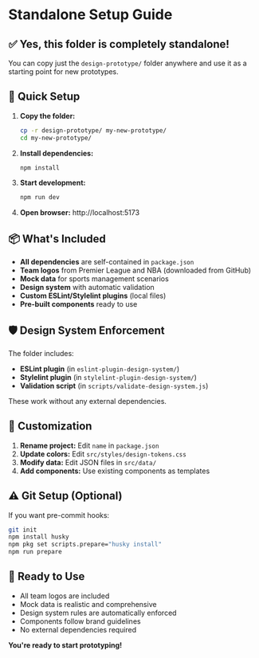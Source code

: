 # Standalone Setup Guide

## ✅ Yes, this folder is completely standalone!

You can copy just the `design-prototype/` folder anywhere and use it as a starting point for new prototypes.

## 🚀 Quick Setup

1. **Copy the folder:**
   ```bash
   cp -r design-prototype/ my-new-prototype/
   cd my-new-prototype/
   ```

2. **Install dependencies:**
   ```bash
   npm install
   ```

3. **Start development:**
   ```bash
   npm run dev
   ```

4. **Open browser:** http://localhost:5173

## 📦 What's Included

- **All dependencies** are self-contained in `package.json`
- **Team logos** from Premier League and NBA (downloaded from GitHub)
- **Mock data** for sports management scenarios
- **Design system** with automatic validation
- **Custom ESLint/Stylelint plugins** (local files)
- **Pre-built components** ready to use

## 🛡️ Design System Enforcement

The folder includes:
- **ESLint plugin** (in `eslint-plugin-design-system/`)
- **Stylelint plugin** (in `stylelint-plugin-design-system/`)
- **Validation script** (in `scripts/validate-design-system.js`)

These work without any external dependencies.

## 🔧 Customization

1. **Rename project:** Edit `name` in `package.json`
2. **Update colors:** Edit `src/styles/design-tokens.css`
3. **Modify data:** Edit JSON files in `src/data/`
4. **Add components:** Use existing components as templates

## ⚠️ Git Setup (Optional)

If you want pre-commit hooks:
```bash
git init
npm install husky
npm pkg set scripts.prepare="husky install"
npm run prepare
```

## 🎯 Ready to Use

- All team logos are included
- Mock data is realistic and comprehensive
- Design system rules are automatically enforced
- Components follow brand guidelines
- No external dependencies required

**You're ready to start prototyping!**